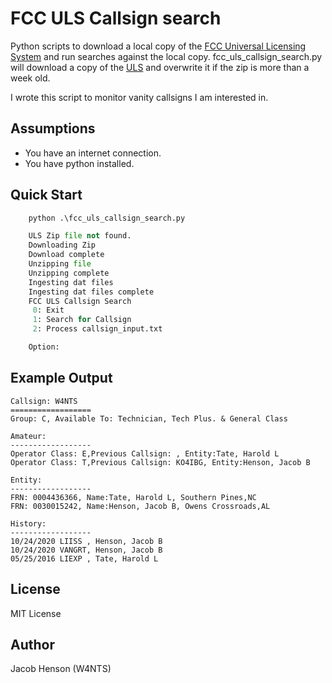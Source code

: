 FCC ULS Callsign search
=======================
Python scripts to download a local copy of the [FCC Universal Licensing System](https://www.fcc.gov/wireless/systems-utilities/universal-licensing-system) and run searches against the local copy.  fcc_uls_callsign_search.py will download a copy of the [ULS](https://www.fcc.gov/wireless/systems-utilities/universal-licensing-system) and overwrite it if the zip is more than a week old.

I wrote this script to monitor vanity callsigns I am interested in.


Assumptions
----------------------
* You have an internet connection.
* You have python installed.



Quick Start
----------------------

```python 
    python .\fcc_uls_callsign_search.py

    ULS Zip file not found.
    Downloading Zip
    Download complete
    Unzipping file
    Unzipping complete
    Ingesting dat files
    Ingesting dat files complete
    FCC ULS Callsign Search
     0: Exit
     1: Search for Callsign
     2: Process callsign_input.txt

    Option:

```
Example Output
----------------------
```
Callsign: W4NTS
==================
Group: C, Available To: Technician, Tech Plus. & General Class

Amateur:
------------------
Operator Class: E,Previous Callsign: , Entity:Tate, Harold L
Operator Class: T,Previous Callsign: KO4IBG, Entity:Henson, Jacob B

Entity:
------------------
FRN: 0004436366, Name:Tate, Harold L, Southern Pines,NC
FRN: 0030015242, Name:Henson, Jacob B, Owens Crossroads,AL

History:
------------------
10/24/2020 LIISS , Henson, Jacob B
10/24/2020 VANGRT, Henson, Jacob B
05/25/2016 LIEXP , Tate, Harold L
```

License
----------------------
MIT License

Author
----------------------
Jacob Henson (W4NTS)